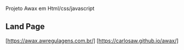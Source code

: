 Projeto Awax em Html/css/javascript

## Land Page 
[https://awax.awregulagens.com.br/]
[https://carlosaw.github.io/awax/]